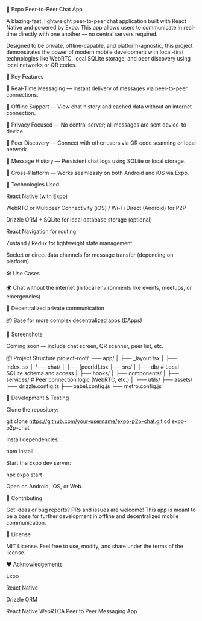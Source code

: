 📱 Expo Peer-to-Peer Chat App

A blazing-fast, lightweight peer-to-peer chat application built with React Native and powered by Expo. This app allows users to communicate in real-time directly with one another — no central servers required.

Designed to be private, offline-capable, and platform-agnostic, this project demonstrates the power of modern mobile development with local-first technologies like WebRTC, local SQLite storage, and peer discovery using local networks or QR codes.

🔑 Key Features

🔄 Real-Time Messaging — Instant delivery of messages via peer-to-peer connections.

📶 Offline Support — View chat history and cached data without an internet connection.

🔐 Privacy Focused — No central server; all messages are sent device-to-device.

📡 Peer Discovery — Connect with other users via QR code scanning or local network.

🧠 Message History — Persistent chat logs using SQLite or local storage.

📱 Cross-Platform — Works seamlessly on both Android and iOS via Expo.

🚀 Technologies Used

React Native (with Expo)

WebRTC or Multipeer Connectivity (iOS) / Wi-Fi Direct (Android) for P2P

Drizzle ORM + SQLite for local database storage (optional)

React Navigation for routing

Zustand / Redux for lightweight state management

Socket or direct data channels for message transfer (depending on platform)

🛠 Use Cases

🌍 Chat without the internet (in local environments like events, meetups, or emergencies)

🔐 Decentralized private communication

📦 Base for more complex decentralized apps (DApps)

📸 Screenshots

Coming soon — include chat screen, QR scanner, peer list, etc.

📦 Project Structure
project-root/
├── app/
│   ├── _layout.tsx
│   ├── index.tsx
│   └── chat/
│       ├── [peerId].tsx
├── src/
│   ├── db/             # Local SQLite schema and access
│   ├── hooks/
│   ├── components/
│   ├── services/       # Peer connection logic (WebRTC, etc.)
│   └── utils/
├── assets/
├── drizzle.config.ts
├── babel.config.js
└── metro.config.js

🧪 Development & Testing

Clone the repository:

git clone https://github.com/your-username/expo-p2p-chat.git
cd expo-p2p-chat


Install dependencies:

npm install


Start the Expo dev server:

npx expo start


Open on Android, iOS, or Web.

🤝 Contributing

Got ideas or bug reports? PRs and issues are welcome! This app is meant to be a base for further development in offline and decentralized mobile communication.

📄 License

MIT License. Feel free to use, modify, and share under the terms of the license.

❤️ Acknowledgements

Expo

React Native

Drizzle ORM

React Native WebRTCA Peer to Peer Messaging App

